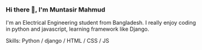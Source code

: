 ### Hi there 👋, I'm Muntasir Mahmud
I'm an Electrical Engineering student from Bangladesh. I really enjoy coding in python and javascript, learning framework like Django.

Skills: Python / django / HTML / CSS / JS

<!--
- 🔭 I’m currently working on ...
- 🌱 I’m currently learning ...
- 👯 I’m looking to collaborate on ...
- 🤔 I’m looking for help with ...
- 💬 Ask me about ...
- 📫 How to reach me: ...
- 😄 Pronouns: ...
- ⚡ Fun fact: ...
-->
